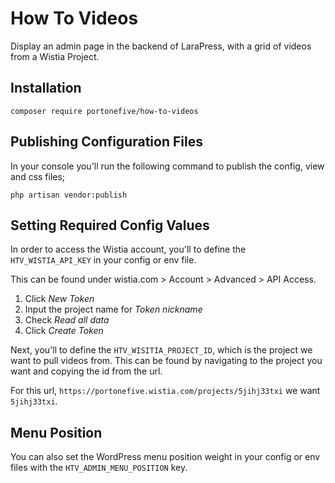 # How To Videos

Display an admin page in the backend of LaraPress, with a grid of videos 
from a Wistia Project.

## Installation

`composer require portonefive/how-to-videos`

## Publishing Configuration Files

In your console you'll run the following command to publish the config,
view and css files;

`php artisan vendor:publish`

## Setting Required Config Values

In order to access the Wistia account, you'll to define the 
`HTV_WISTIA_API_KEY` in your config or env file.

This can be found under wistia.com > Account > Advanced > API Access.
 
1. Click _New Token_
2. Input the project name for _Token nickname_
3. Check _Read all data_
4. Click _Create Token_

Next, you'll to define the `HTV_WISITIA_PROJECT_ID`, which is the project we 
want to pull videos from. This can be found by navigating to the project 
you want and copying the id from the url.

For this url, `https://portonefive.wistia.com/projects/5jihj33txi` we
want `5jihj33txi`. 

## Menu Position

You can also set the WordPress menu position weight in your config or env
files with the `HTV_ADMIN_MENU_POSITION` key.
